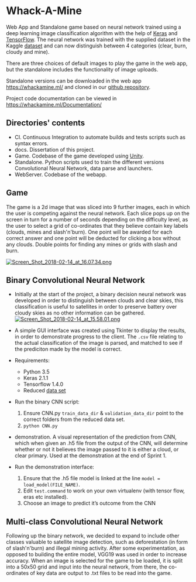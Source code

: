# Whack-A-Mine
Web App and Standalone game based on neural network trained using a deep learning image classification algorithm with the help of [Keras](https://keras.io/) and [TensorFlow](https://www.tensorflow.org/). The neural network was trained with the supplied dataset in the Kaggle [dataset](https://www.kaggle.com/c/planet-understanding-the-amazon-from-space/data) and can now distinguish between 4 categories (clear, burn, cloudy and mine).

There are three choices of default images to play the game in the web app, but the standalone includes the functionality of image uploads.

Standalone versions can be downloaded in the web app https://whackamine.ml/ and cloned in our [github repository](https://github.com/Team-CSM).

Project code documentation can be viewed in https://whackamine.ml/Documentation/

## Directories' contents
- CI.			Continuous Integration to automate builds and tests scripts such as syntax errors.
- docs.			Dissertation of this project.
- Game.			Codebase of the game developed using [Unity](https://unity3d.com/).
- Standalone.	Python scripts used to train the different versions Convolutional Neural Network, data parse and launchers.
- WebServer.	Codebase of the webapp.

## Game
The game is a 2d image that was sliced into 9 further images, each in which the user is competing against the neural network. Each slice pops up on the screen in turn for a number of seconds depending on the difficulty level, as the user to select a grid of co-ordinates that they believe contain key labels (clouds, mines and slash'n'burn). One point will be awarded for each correct answer and one point will be deducted for clicking a box without any clouds. Double points for finding any mines or grids with slash and burn.

[![Screen_Shot_2018-02-14_at_16.07.34.png](https://s13.postimg.org/kb4jcxip3/Screen_Shot_2018-02-14_at_16.07.34.png)](https://postimg.org/image/ijbki0zc3/)

## Binary Convolutional Neural Network
- Initially at the start of the project, a binary decision neural network was developed in order to distinguish between clouds and clear skies, this classification is useful to satellites in order to preserve battery over cloudy skies as no other information can be gathered.
[![Screen_Shot_2018-02-14_at_15.58.01.png](https://s13.postimg.org/i5a8ig2dz/Screen_Shot_2018-02-14_at_15.58.01.png)](https://postimg.org/image/apaywneoj/)

- A simple GUI interface was created using Tkinter to display the results, in order to demonstrate progress to the client. The `.csv` file relating to the actual classification of the image is parsed, and matched to see if the prediciton made by the model is correct.

- Requirements:
	- Python 3.5
	- Keras 2.1.1
	- Tensorflow 1.4.0
	- Reduced [data set](https://drive.google.com/file/d/1QjvzyQEgdijjch93Q7xfNklzLWy2lNob/view)

- Run the binary CNN script:
	1. Ensure CNN.py `train_data_dir` & `validation_data_dir` point to the correct folders from the reduced data set.
	2. `python CNN.py`

- demonstration. A visual representation of the prediction from CNN, which when given an .h5 file from the output of the CNN, will determine whether or not it believes the image passed to it is either a cloud, or clear primary. Used at the demonstration at the end of Sprint 1.

- Run the demonstration interface:
	1. Ensure that the .h5 file model is linked at the line `model = load_model(FILE_NAME)`.
	2. Edit `test.command` to work on your own virtualenv (with tensor flow, eras etc installed).
	3. Choose an image to predict it’s outcome from the CNN

## Multi-class Convolutional Neural Network
Following up the binary network, we decided to expand to include other classes valuable to satellite image detection, such as deforestation (in form of slash'n'burn) and illegal mining activity. After some experimentation, as opposed to building the entire model, VGG19 was used in order to increase accuracy. When an image is selected for the game to be loaded, it is split into a 50x50 grid and input into the neural network, from there, the co-ordinates of key data are output to .txt files to be read into the game.

